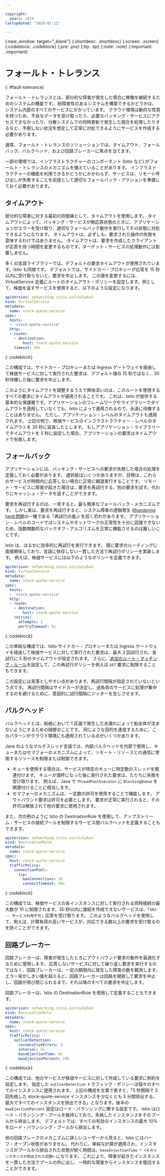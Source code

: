 ```yaml
---

copyright:
  years: 2019
lastupdated: "2019-02-11"

---
```


{:new_window: target="_blank"}
{:shortdesc: .shortdesc}
{:screen: .screen}
{:codeblock: .codeblock}
{:pre: .pre}
{:tip: .tip}
{:note: .note}
{:important: .important}

# フォールト・トレランス
{: #fault-tolerance}

フォールト・トレランスとは、部分的な障害が発生した場合に稼働を継続するためのシステムの機能です。 耐障害性のあるシステムを構築できるかどうかは、システム内部のすべてのサービスにかかっています。 クラウド環境は動的な性質を持つため、不良なデータを受け取ったり、必要なバッキング・サービスにアクセスできなかったり、分散システムでの同時更新で発生した競合を処理したりするなど、予期しない状況を想定して正常に対処できるようにサービスを作成する必要があります。 

通常、フォールト・トレランスのソリューションでは、タイムアウト、フォールバック、バルクヘッド、および回路ブレーカーに焦点を当てます。

一部の環境では、インフラストラクチャーのコンポーネント (Istio など) がフォールト・トレランスのメカニズムを備えていることがあります。 インフラストラクチャーの機能を利用できるかどうかにかかわらず、サービスは、リモート呼び出しが失敗することを前提として適切なフォールバック・アクションを準備しておく必要があります。

## タイムアウト

部分的な障害に対する最初の防御線として、タイムアウトを使用します。 タイムアウトによって、バッキング・サービスが無応答状態のときに、アプリケーションがエラーを受け取り、適切なフォールバック動作を実行してその状態に対処できるようになります。 タイムアウトは、必ずしも、要求された操作の失敗を意味するわけではありません。 タイムアウトは、要求を作成したクライアントが応答を待つ時間を変更するものです。ターゲット・サービスの処理動作には影響しません。

多くの言語ライブラリーでは、デフォルトの要求タイムアウトが使用されています。Istio も同様です。 デフォルトでは、サイドカー・プロキシーが応答を 15 秒以内に受け取らないと、要求を中止します。 この値を変更するには、VirtualService 定義にルートのタイムアウト・ポリシーを設定します。例として、株価を返すサービスを使用すると、以下のような設定になります。

```yaml
apiVersion: networking.istio.io/v1alpha3
kind: VirtualService
metadata:
  name: stock-quote-service
spec:
  hosts:
  - 'stock-quote-service'
  http:
  - route:
    - destination:
        host: stock-quote-service
    timeout: 30s
```
{: codeblock}

この構成では、サイドカー・プロキシーまたは Ingress ゲートウェイを経由して株価サービスに対して実行された要求は、デフォルト値の 15 秒ではなく、30 秒待機した後に要求を中止します。

このようにタイムアウトを調整するうえで興味深いのは、このルートを使用するすべての要求にタイムアウトが適用されることです。 これは、Istio が提供する基本的な保護層です。アプリケーションのフレームワークやライブラリーでタイムアウトを適用していなくても、Istio によって適用されるので、永遠に待機することはありません。 ただし、アプリケーション・レベルのタイムアウトも適用されます。 上記の例で、株価サービスのインフラストラクチャー・レベルのタイムアウトを 30 秒に延長したとします。 もしアプリケーション・ライブラリーでタイムアウトを 5 秒に設定した場合、アプリケーションの要求はタイムアウトで失敗します。

## フォールバック

アプリケーションには、バッキング・サービスへの要求が失敗した場合の処理を定義しておく必要があります。 選択肢はいくつかありますが、目標は、これらのサービスが時間内に応答しない場合に正常に縮退実行することです。 リモート・サービスに障害が起きた場合は、要求を再試行する、別の要求を試す、代わりにキャッシュ・データを返すことができます。

要求を再試行するのは、一見すると、最も簡単なフォールバック・メカニズムです。 しかし実は、要求を再試行すると、システム障害の連鎖発生 ([thundering herd 問題](https://en.wikipedia.org/wiki/Thundering_herd_problem)の一種である「再試行の嵐」) を招く恐れがあります。 アプリケーション・レベルのコードではシステムやネットワークの正常性を十分に認識できないため、指数関数的なバックオフ・アルゴリズムを正常に機能させるのは難しいことです。

Istio は、はるかに効率的に再試行を実行できます。 既に要求のルーティングに直接関係しており、言語に依存しない一貫した方法で再試行ポリシーを実装します。 例えば、株価サービスには以下のようなポリシーを定義できます。

```yaml
apiVersion: networking.istio.io/v1alpha3
kind: VirtualService
metadata:
  name: stock-quote-service
spec:
  hosts:
  - 'stock-quote-service'
  http:
  - route:
    - destination:
        host: stock-quote-service
    retries:
      attempts: 3
      perTryTimeout: 5s
```
{: codeblock}

この単純な構成では、Istio サイドカー・プロキシーまたは Ingress ゲートウェイを経由して株価サービスに対して実行された要求は、最大 3 回試行され、各試行に 5 秒のタイムアウトが設定されます。 さらに、[追加のルート・マッチング・ルール](https://istio.io/docs/reference/config/istio.networking.v1alpha3/#HTTPMatchRequest)を設定して、この再試行ポリシーを例えば `GET` 要求に制限することもできます。

この設定には見落としやすい点があります。再試行間隔が指定されていないという点です。 再試行間隔はサイドカーが決定し、過負荷のサービスに処理が集中するのを避けるために、意図的に試行間隔にジッターを生じさせます。

## バルクヘッド

バルクヘッドとは、船舶において 1 区画で発生した水漏れによって船全体が沈まないようにするための隔壁のことです。 同じような目的を達成するために、このパターンがクラウド環境にも適用されている点がいくつかあります。

Java のようなマルチスレッド言語では、内部バルクヘッドを内部で使用し、キューまたはセマフォーのメカニズムによって、リモート・リソースとの通信に使用するリソースを制限または制御できます。

- キューを使用する場合は、サービスが特定のキューに特定数のスレッドを関連付けます。 キューが満杯になった後に実行された要求は、ただちに失敗を受け取ります。 例えば、Java で `ThreadPoolExecutor` に `BlockingQueue` を関連付けることに相当します。
- セマフォーのメカニズムは、一定数の許可を使用することで機能します。 アウトバウンド要求は許可を必要とします。 要求が正常に実行されると、その許可は解放されて他の要求に使用されます。

また、次の例のように Istio の DestinationRule を使用して、アップストリーム・サービスの接続プールを制限するサービス間バルクヘッドを定義することもできます。

```yaml
apiVersion: networking.istio.io/v1alpha3
kind: DestinationRule
metadata:
  name: stock-quote-service
spec:
  host: stock-quote-service
  trafficPolicy:
    connectionPool:
      tcp:
        maxConnections: 10
        connectTimeout: 30s
```
{: codeblock}

この構成では、株価サービスの各インスタンスに対して実行される同時接続の最大数が 10 に制限されます。30 秒以内に接続を作成できないサービスは、「`503 -- サービス利用不可`」応答を受け取ります。 このようなバルクヘッドを使用して、例えば、計算負荷の高いサービスが、対応できる数以上の要求を受け取るのを防ぐことができます。

## 回路ブレーカー

回路ブレーカーは、障害が発生したときにアウトバウンド要求の動作を最適化するために使用します。 応答しないサービスに対して繰り返し要求を実行するのではなく、回路ブレーカーは、一定の期間内に発生した障害の数を観測します。 エラー率がしきい値を超えると、回路ブレーカーは回路を開放して要求を中止し、回路が再び閉じられるまで、それ以降のすべての要求を中止します。

回路ブレーカーは、Istio の DestinationRule を使用して定義することもできます。

```yaml
apiVersion: networking.istio.io/v1alpha3
kind: DestinationRule
metadata:
  name: stock-quote-service
spec:
  host: stock-quote-service
  trafficPolicy:
    outlierDetection:
      consecutiveErrors: 3
      interval: 5s
      baseEjectionTime: 5m
      maxEjectionPercent: 100
```
{: codeblock}

この構成では、他のサービスが株価サービスに対して作成している要求に制約を設定します。 指定した `outlierDetection` トラフィック・ポリシーは個々のすべてのインスタンスに適用されます。 上記の構成を文章で表すと、「5 秒間隔で 3 回失格した stock-quote-service インスタンスを少なくとも 5 分間排出する。最大ですべてのインスタンスを排出できる」となります。後半の `maxEjectionPercent` 設定はロード・バランシングに関する設定です。 Istio はロード・バランシング・プールを維持しており、失格したインスタンスをそのプールから排出します。 デフォルトでは、すべての有効なインスタンスの最大 10% をロード・バランシング・プールから排出します。

他の回路ブレークのメカニズムに詳しいユーザーから見ると、Istio にはハーフ・オープン状態がありません。 代わりに、単純な計算が適用され、インスタンスがプールから排出された状態が続く時間は、`baseInjectionTime * <そのインスタンスが排出された回数>` になります。 これにより、障害が起きたインスタンスを一貫した方法でプールの外に出し、一時的な障害からインスタンスを復旧することができます。

